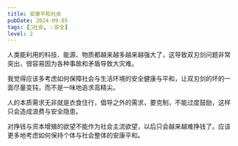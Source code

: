 ```yaml
---
title: 安康平和社会
pubDate: 2024-09-05
tags: [👫社会, 💥安全]
level: 2
---
```


人类能利用的科技、能源、物质都越来越多越来越强大了，这导致双刃剑问题非常突出，很容易因为各种事故和矛盾导致大灾难。

我觉得应该多考虑如何保障社会与生活环境的安全健康与平和，让双刃剑的坏的一面尽量变钝，而不是一味地追求高精尖。

人的本质需求无非就是衣食住行，倡导之外的需求，要克制，不能过度鼓励，这样只会造成浪费与安全隐患。

对挣钱与资本增殖的欲望不能作为社会主流欲望，以后只会越来越难挣钱了。应该更多地考虑如何保持个体与社会整体的安康平和。
